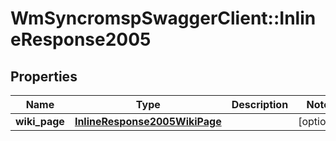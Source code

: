 # WmSyncromspSwaggerClient::InlineResponse2005

## Properties
Name | Type | Description | Notes
------------ | ------------- | ------------- | -------------
**wiki_page** | [**InlineResponse2005WikiPage**](InlineResponse2005WikiPage.md) |  | [optional] 

